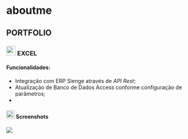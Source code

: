 # aboutme

## PORTFOLIO

### <img width="25" src="https://findicons.com/files/icons/2795/office_2013_hd/256/excel.png" /> EXCEL

#### Funcionalidades:

 - Integração com ERP Sienge através de *API Rest*;
 - Atualização de Banco de Dados Access conforme configuração de parâmetros;
 - 

#### <img width="22" src="https://cdn0.iconfinder.com/data/icons/seo-smart-pack/128/grey_new_seo2-38-512.png" /> Screenshots

<img src="https://media4.giphy.com/media/gJDdffxl7HkqnSa0T0/giphy.gif?cid=790b761187289e98b631cef34dea86da524dc78e9172a233&rid=giphy.gif&ct=g" />

##### 
